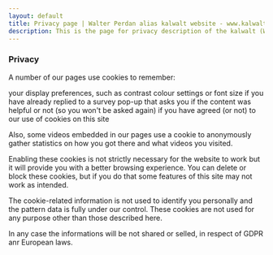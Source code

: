 ```yaml
---
layout: default
title: Privacy page | Walter Perdan alias kalwalt website - www.kalwaltart.it
description: This is the page for privacy description of the kalwalt (Walter Perdan) website - wwww.kalawaltart.it
---
```


### Privacy

A number of our pages use cookies to remember:

  your display preferences, such as contrast colour settings or font size
  if you have already replied to a survey pop-up that asks you if the content was helpful or not (so you won't be asked again)
  if you have agreed (or not) to our use of cookies on this site

Also, some videos embedded in our pages use a cookie to anonymously gather statistics on how you got there and what videos you visited.

Enabling these cookies is not strictly necessary for the website to work but it will provide you with a better browsing experience. You can delete or block these cookies, but if you do that some features of this site may not work as intended.

The cookie-related information is not used to identify you personally and the pattern data is fully under our control. These cookies are not used for any purpose other than those described here.

In any case the informations will be not shared or selled, in respect of GDPR anr European laws.